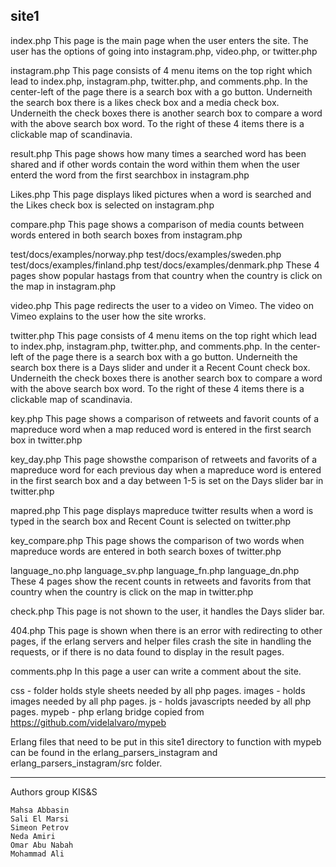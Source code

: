 site1
----------------------------
index.php
This page is the main page when the user enters the site.
The user has the options of going into instagram.php, video.php, or twitter.php

instagram.php
This page consists of 4 menu items on the top right which lead to index.php,
instagram.php, twitter.php, and comments.php. In the center-left of the page 
there is a search box with a go button. Underneith the search box there is a 
likes check box and a media check box. Underneith the check boxes there is another 
search box to compare a word with the above search box word. To the right of 
these 4 items there is a clickable map of scandinavia.

result.php
This page shows how many times a searched word has been shared and 
if other words contain the word within them when the user enterd the word 
from the first searchbox in instagram.php

Likes.php
This page displays liked pictures when a word is searched and the Likes check box 
is selected on instagram.php

compare.php
This page shows a comparison of media counts between words entered in both 
search boxes from instagram.php

test/docs/examples/norway.php
test/docs/examples/sweden.php
test/docs/examples/finland.php
test/docs/examples/denmark.php
These 4 pages show popular hastags from that country when the country 
is click on the map in instagram.php

video.php
This page redirects the user to a video on Vimeo.
The video on Vimeo explains to the user how the site wrorks.

twitter.php
This page consists of 4 menu items on the top right which lead to index.php,
instagram.php, twitter.php, and comments.php. In the center-left of the page 
there is a search box with a go button. Underneith the search box there is a 
Days slider and under it a Recent Count check box. Underneith the check boxes 
there is another search box to compare a word with the above search box word. 
To the right of these 4 items there is a clickable map of scandinavia.

key.php
This page shows a comparison of retweets and favorit counts of a mapreduce 
word when a map reduced word is entered in the first search box in twitter.php

key_day.php
This page showsthe comparison of retweets and favorits of a mapreduce word for 
each previous day when a mapreduce word is entered in the first search box and 
a day between 1-5 is set on the Days slider bar in twitter.php

mapred.php
This page displays mapreduce twitter results when a word is typed in the 
search box and Recent Count is selected on twitter.php

key_compare.php
This page shows the comparison of two words when mapreduce words are entered in 
both search boxes of twitter.php

language_no.php
language_sv.php
language_fn.php
language_dn.php
These 4 pages show the recent counts in retweets and favorits from that country 
when the country is click on the map in twitter.php

check.php
This page is not shown to the user, it handles the Days slider bar.

404.php
This page is shown when there is an error with redirecting to other pages, 
if the erlang servers and helper files crash the site in handling the requests,
or if there is no data found to display in the result pages.

comments.php
In this page a user can write a comment about the site.

css - folder holds style sheets needed by all php pages.
images - holds images needed by all php pages.
js - holds javascripts needed by all php pages.
mypeb - php erlang bridge copied from https://github.com/videlalvaro/mypeb

Erlang files that need to be put in this site1 directory to function with mypeb 
can be found in the erlang_parsers_instagram and erlang_parsers_instagram/src folder.

----------------------------
Authors group KIS&S

    Mahsa Abbasin
    Sali El Marsi
    Simeon Petrov
    Neda Amiri
    Omar Abu Nabah
    Mohammad Ali
